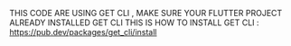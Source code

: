 THIS CODE ARE USING  GET CLI , MAKE SURE YOUR FLUTTER PROJECT ALREADY INSTALLED GET CLI
THIS IS HOW TO INSTALL GET CLI :
https://pub.dev/packages/get_cli/install
